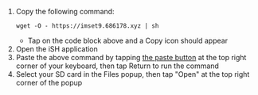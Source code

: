 1. Copy the following command:
    ```
    wget -O - https://imset9.686178.xyz | sh
    ```
    + Tap on the code block above and a Copy icon should appear
1. Open the iSH application
1. Paste the above command by tapping [the paste button](/images/screenshots/mset9/ish-paste-button.png) at the top right corner of your keyboard, then tap Return to run the command
1. Select your SD card in the Files popup, then tap "Open" at the top right corner of the popup

